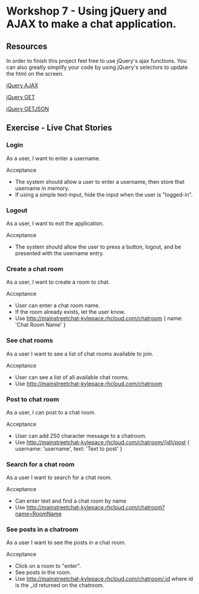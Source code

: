 # Workshop 7 - Using jQuery and AJAX to make a chat application.

## Resources

In order to finish this project feel free to use jQuery's ajax functions.
You can also greatly simplify your code by using jQuery's selectors to update the html on the screen.

[jQuery AJAX](https://api.jquery.com/jquery.ajax/)

[jQuery GET](https://api.jquery.com/jquery.get/)

[jQuery GETJSON](https://api.jquery.com/jquery.getjson/)


## Exercise - Live Chat Stories

### Login
As a user, I want to enter a username.

Acceptance
- The system should allow a user to enter a username, then store that username in memory.
- If using a simple text-input, hide the input when the user is "logged-in".

### Logout
As a user, I want to exit the application.

Acceptance
- The system should allow the user to press a button, logout, and be presented with the username entry.

### Create a chat room
As a user, I want to create a room to chat.

Acceptance
- User can enter a chat room name.
- If the room already exists, let the user know.
- Use http://mainstreetchat-kylepace.rhcloud.com/chatroom { name: 'Chat Room Name' }

### See chat rooms
As a user I want to see a list of chat rooms available to join.

Acceptance
- User can see a list of all available chat rooms.
- Use http://mainstreetchat-kylepace.rhcloud.com/chatroom

### Post to chat room
As a user, I can post to a chat room.

Acceptance
- User can add 250 character message to a chatroom.
- Use http://mainstreetchat-kylepace.rhcloud.com/chatroom/{id}/post { username: 'username', text: 'Text to post' }

### Search for a chat room
As a user I want to search for a chat room.

Acceptance
- Can enter text and find a chat room by name
- Use http://mainstreetchat-kylepace.rhcloud.com/chatroom?name=RoomName

### See posts in a chatroom
As a user I want to see the posts in a chat room.

Acceptance
- Click on a room to "enter".
- See posts in the room.
- Use http://mainstreetchat-kylepace.rhcloud.com/chatroom/:id where id is the _id returned on the chatroom.
